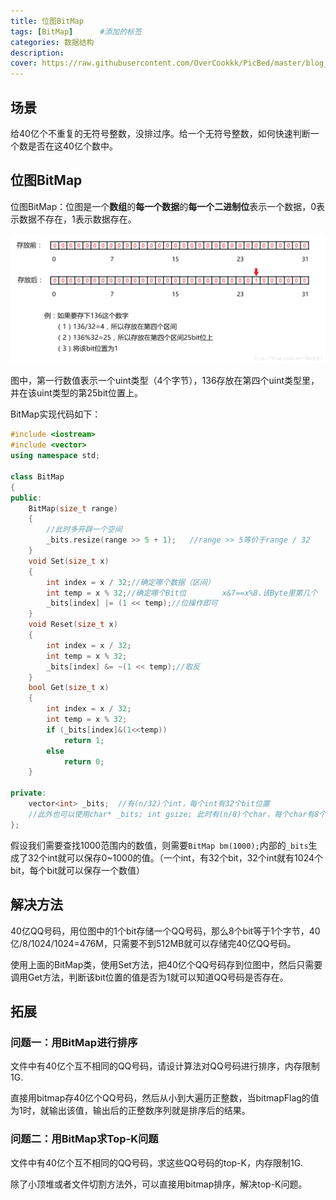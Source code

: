 ```yaml
---
title: 位图BitMap
tags: [BitMap]      #添加的标签
categories: 数据结构
description: 
cover: https://raw.githubusercontent.com/OverCookkk/PicBed/master/blog_cover_images/00704-422707416.png
---
```




## 场景

给40亿个不重复的无符号整数，没排过序。给一个无符号整数，如何快速判断一个数是否在这40亿个数中。



## 位图BitMap

位图BitMap：位图是一个**数组**的**每一个数据**的**每一个二进制位**表示一个数据，0表示数据不存在，1表示数据存在。

![BitMap示意图](https://raw.githubusercontent.com/OverCookkk/PicBed/master/blogImg/BitMap%E7%A4%BA%E6%84%8F%E5%9B%BE.png)

图中，第一行数值表示一个uint类型（4个字节），136存放在第四个uint类型里，并在该uint类型的第25bit位置上。

BitMap实现代码如下：

```c++
#include <iostream>
#include <vector>
using namespace std;

class BitMap
{
public:
    BitMap(size_t range)
    {
        //此时多开辟一个空间
        _bits.resize(range >> 5 + 1);	//range >> 5等价于range / 32
    }
    void Set(size_t x)
    {
        int index = x / 32;//确定哪个数据（区间）
        int temp = x % 32;//确定哪个Bit位		x&7==x%8.该Byte里第几个 
        _bits[index] |= (1 << temp);//位操作即可
    }
    void Reset(size_t x)
    {
        int index = x / 32;
        int temp = x % 32;
        _bits[index] &= ~(1 << temp);//取反
    }
    bool Get(size_t x)
    {
        int index = x / 32;
        int temp = x % 32;
        if (_bits[index]&(1<<temp))
            return 1;
        else
            return 0;
    }

private:
    vector<int> _bits;	//有(n/32)个int，每个int有32个bit位置
    //此外也可以使用char* _bits; int gsize; 此时有(n/8)个char，每个char有8个bit位置
};
```

假设我们需要查找1000范围内的数值，则需要`BitMap bm(1000);`内部的`_bits`生成了32个int就可以保存0~1000的值。（一个int，有32个bit，32个int就有1024个bit，每个bit就可以保存一个数值）



## 解决方法

40亿QQ号码，用位图中的1个bit存储一个QQ号码，那么8个bit等于1个字节，40亿/8/1024/1024=476M，只需要不到512MB就可以存储完40亿QQ号码。

使用上面的BitMap类，使用Set方法，把40亿个QQ号码存到位图中，然后只需要调用Get方法，判断该bit位置的值是否为1就可以知道QQ号码是否存在。



## 拓展

### 问题一：用BitMap进行排序

文件中有40亿个互不相同的QQ号码，请设计算法对QQ号码进行排序，内存限制1G. 

直接用bitmap存40亿个QQ号码，然后从小到大遍历正整数，当bitmapFlag的值为1时，就输出该值，输出后的正整数序列就是排序后的结果。



### 问题二：用BitMap求Top-K问题

文件中有40亿个互不相同的QQ号码，求这些QQ号码的top-K，内存限制1G. 

除了小顶堆或者文件切割方法外，可以直接用bitmap排序，解决top-K问题。
